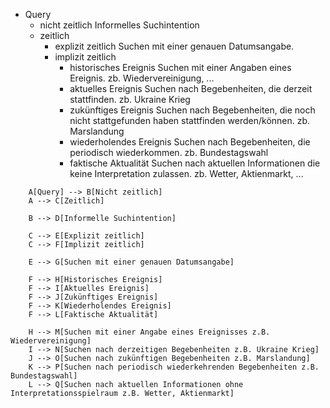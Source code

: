 * Query
	* nicht zeitlich
		Informelles Suchintention
	* zeitlich
		* explizit zeitlich
			Suchen mit einer genauen Datumsangabe.
		* implizit zeitlich
			* historisches Ereignis
				Suchen mit einer Angaben eines Ereignis. zb. Wiedervereinigung, ...
			* aktuelles Ereignis
				Suchen nach Begebenheiten, die derzeit stattfinden. zb. Ukraine Krieg
			* zukünftiges Ereignis
				Suchen nach Begebenheiten, die noch nicht stattgefunden haben stattfinden werden/können. zb. Marslandung
			* wiederholendes Ereignis
				Suchen nach Begebenheiten, die periodisch wiederkommen. zb. Bundestagswahl
			* faktische Aktualität
				Suchen nach aktuellen Informationen die keine Interpretation zulassen. zb. Wetter, Aktienmarkt, ...

```graph TD
    A[Query] --> B[Nicht zeitlich]
    A --> C[Zeitlich]
    
    B --> D[Informelle Suchintention]
    
    C --> E[Explizit zeitlich]
    C --> F[Implizit zeitlich]
    
    E --> G[Suchen mit einer genauen Datumsangabe]
    
    F --> H[Historisches Ereignis]
    F --> I[Aktuelles Ereignis]
    F --> J[Zukünftiges Ereignis]
    F --> K[Wiederholendes Ereignis]
    F --> L[Faktische Aktualität]
    
    H --> M[Suchen mit einer Angabe eines Ereignisses z.B. Wiedervereinigung]
    I --> N[Suchen nach derzeitigen Begebenheiten z.B. Ukraine Krieg]
    J --> O[Suchen nach zukünftigen Begebenheiten z.B. Marslandung]
    K --> P[Suchen nach periodisch wiederkehrenden Begebenheiten z.B. Bundestagswahl]
    L --> Q[Suchen nach aktuellen Informationen ohne Interpretationsspielraum z.B. Wetter, Aktienmarkt]
```
